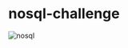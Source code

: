 # nosql-challenge
![nosql](https://ravendb.net/wp-content/uploads/2021/04/nosql-document-oriented-databases-detailed-overview.jpg)
